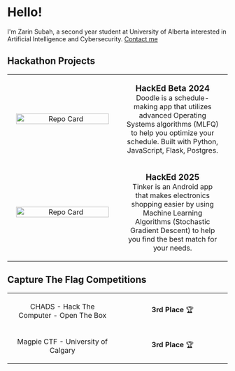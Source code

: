 # Hello!

I'm Zarin Subah, a second year student at University of Alberta interested in Artificial Intelligence and Cybersecurity.
<a href="https://www.linkedin.com/in/zsubah/">Contact me</a>

## Hackathon Projects
<table style="width: 100%; text-align: center; border-collapse: collapse;">
  <tr>
    <td width="50%" style="vertical-align: middle; padding: 20px;">
      <img src="https://github-readme-stats.vercel.app/api/pin/?username=349gill&repo=doodle&theme=jolly" alt="Repo Card" width="100%"/>
    </td>
    <td width="50%" style="vertical-align: middle; padding: 20px;">
      <h3 style="margin: 0;">HackEd Beta 2024</h3>
      Doodle is a schedule-making app that utilizes advanced Operating Systems algorithms (MLFQ) to help you optimize your schedule.
      Built with Python, JavaScript, Flask, Postgres.
    </td>
  </tr>
  <tr>
    <td width="50%" style="vertical-align: middle; padding: 20px;">
      <img src="https://github-readme-stats.vercel.app/api/pin/?username=tinker-app&repo=tinker&theme=jolly" alt="Repo Card" width="100%"/>
    </td>
    <td width="50%" style="vertical-align: middle; padding: 20px;">
      <h3 style="margin: 0;">HackEd 2025</h3>
      Tinker is an Android app that makes electronics shopping easier by using Machine Learning Algorithms (Stochastic Gradient Descent)
      to help you find the best match for your needs.
    </td>
  </tr>
</table>

## Capture The Flag Competitions
<table style="width: 100%; text-align: center; border-collapse: collapse;">
  <tr>
    <td width="50%" style="vertical-align: middle; padding: 20px;">
      CHADS - Hack The Computer - Open The Box
    </td>
    <td width="50%" style="vertical-align: middle; padding: 20px;">
      <b>3rd Place</b> 🏆
    </td>
  </tr>
  <tr>
    <td width="50%" style="vertical-align: middle; padding: 20px;">
      Magpie CTF - University of Calgary
    </td>
    <td width="50%" style="vertical-align: middle; padding: 20px;">
      <b>3rd Place</b> 🏆
    </td>
  </tr>
</table>


